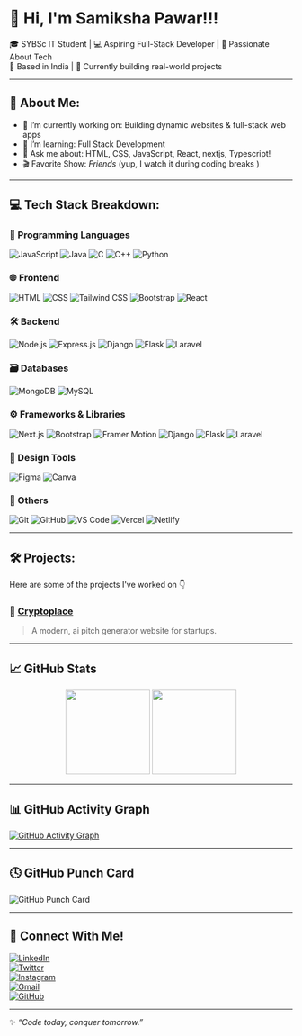 
# 💫 Hi, I'm Samiksha Pawar!!!

🎓 SYBSc IT Student | 💻 Aspiring Full-Stack Developer | 🚀 Passionate About Tech  
📍 Based in India | 🧠 Currently building real-world projects

---

## 🌱 About Me:
- 🔭 I’m currently working on: Building dynamic websites & full-stack web apps  
- 🌱 I’m learning: Full Stack Development   
- 💬 Ask me about: HTML, CSS, JavaScript, React, nextjs, Typescript!
- 🎬 Favorite Show: *Friends* (yup, I watch it during coding breaks )

---

## 💻 Tech Stack Breakdown:

### 🧠 Programming Languages
![JavaScript](https://img.shields.io/badge/JavaScript-F7DF1E?style=flat&logo=javascript&logoColor=black)
![Java](https://img.shields.io/badge/Java-007396?style=flat&logo=java&logoColor=white)
![C](https://img.shields.io/badge/C-00599C?style=flat&logo=c&logoColor=white)
![C++](https://img.shields.io/badge/C++-00599C?style=flat&logo=c%2B%2B&logoColor=white)
![Python](https://img.shields.io/badge/Python-3776AB?style=flat&logo=python&logoColor=white)

### 🌐 Frontend
![HTML](https://img.shields.io/badge/HTML-E34F26?style=flat&logo=html&logoColor=white)
![CSS](https://img.shields.io/badge/CSS-1572B6?style=flat&logo=css&logoColor=white)
![Tailwind CSS](https://img.shields.io/badge/TailwindCSS-38B2AC?style=flat&logo=tailwind-css&logoColor=white)
![Bootstrap](https://img.shields.io/badge/Bootstrap-7952B3?style=flat&logo=bootstrap&logoColor=white)
![React](https://img.shields.io/badge/React-20232A?style=flat&logo=react&logoColor=61DAFB)

### 🛠 Backend
![Node.js](https://img.shields.io/badge/Node.js-339933?style=flat&logo=node.js&logoColor=white)
![Express.js](https://img.shields.io/badge/Express.js-000000?style=flat&logo=express&logoColor=white)
![Django](https://img.shields.io/badge/Django-092E20?style=flat&logo=django&logoColor=white)
![Flask](https://img.shields.io/badge/Flask-000000?style=flat&logo=flask&logoColor=white)
![Laravel](https://img.shields.io/badge/Laravel-FF2D20?style=flat&logo=laravel&logoColor=white)

### 🗃 Databases
![MongoDB](https://img.shields.io/badge/MongoDB-4EA94B?style=flat&logo=mongodb&logoColor=white)
![MySQL](https://img.shields.io/badge/MySQL-00758F?style=flat&logo=mysql&logoColor=white)

### ⚙ Frameworks & Libraries
![Next.js](https://img.shields.io/badge/Next.js-000000?style=flat&logo=next.js&logoColor=white)
![Bootstrap](https://img.shields.io/badge/Bootstrap-7952B3?style=flat&logo=bootstrap&logoColor=white)
![Framer Motion](https://img.shields.io/badge/Framer_Motion-EF018C?style=flat&logo=framer&logoColor=white)
![Django](https://img.shields.io/badge/Django-092E20?style=flat&logo=django&logoColor=white)
![Flask](https://img.shields.io/badge/Flask-000000?style=flat&logo=flask&logoColor=white)
![Laravel](https://img.shields.io/badge/Laravel-FF2D20?style=flat&logo=laravel&logoColor=white)

### 🎨 Design Tools
![Figma](https://img.shields.io/badge/Figma-F24E1E?style=flat&logo=figma&logoColor=white)
![Canva](https://img.shields.io/badge/Canva-00C4CC?style=flat&logo=canva&logoColor=white)

### 🧩 Others
![Git](https://img.shields.io/badge/Git-F05032?style=flat&logo=git&logoColor=white)
![GitHub](https://img.shields.io/badge/GitHub-181717?style=flat&logo=github&logoColor=white)
![VS Code](https://img.shields.io/badge/VSCode-007ACC?style=flat&logo=visual-studio-code&logoColor=white)
![Vercel](https://img.shields.io/badge/Vercel-000000?style=flat&logo=vercel&logoColor=white)
![Netlify](https://img.shields.io/badge/Netlify-00C7B7?style=flat&logo=netlify&logoColor=white)

---

## 🛠 Projects:

Here are some of the projects I've worked on 👇

### 🔹 [Cryptoplace]((https://github.com/samikshapawar08/cryptoplace))
> A modern, ai pitch generator website for startups.


---

## 📈 GitHub Stats

<p align="center">
  <img src="https://github-readme-stats.vercel.app/api?username=samikshapawar08&show_icons=true&theme=radical" height="150" />
  <img src="https://github-readme-stats.vercel.app/api/top-langs/?username=samikshapawar08&layout=compact&theme=radical" height="150" />
</p>

---

## 📊 GitHub Activity Graph

[![GitHub Activity Graph](https://github-readme-activity-graph.vercel.app/graph?username=samikshapawar08&theme=radical)](https://github.com/samikshapawar08)

---

## 🕓 GitHub Punch Card

![GitHub Punch Card](https://punchcardwidget.vercel.app/api/punchcard?user=samikshapawar08&theme=default)

---

## 🔗 Connect With Me!

[![LinkedIn](https://img.shields.io/badge/LinkedIn-0A66C2?style=flat&logo=linkedin&logoColor=white)](www.linkedin.com/in/samiksha-pawar-aa1018266)  
[![Twitter](https://img.shields.io/badge/Twitter-1DA1F2?style=flat&logo=twitter&logoColor=white)](https://twitter.com/psamiksha_08)  
[![Instagram](https://img.shields.io/badge/Instagram-E4405F?style=flat&logo=instagram&logoColor=white)](https://instagram.com/samiiikkshaaaa)  
[![Gmail](https://img.shields.io/badge/Gmail-D14836?style=flat&logo=gmail&logoColor=white)](mailto:sameekshapawar06@gmail.com)  
[![GitHub](https://img.shields.io/badge/GitHub-181717?style=flat&logo=github&logoColor=white)](https://github.com/samikshapawar08)  

---

✨ *“Code today, conquer tomorrow.”*
